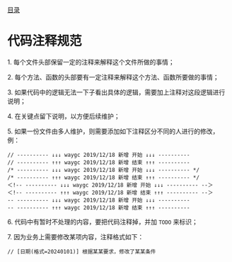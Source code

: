 [目录](./)
# 代码注释规范

1\. 每个文件头部保留一定的注释来解释这个文件所做的事情；

2\. 每个方法、函数的头部要有一定注释来解释这个方法、函数所要做的事情；

3\. 如果代码中的逻辑无法一下子看出具体的逻辑，需要加上注释对这段逻辑进行说明；

4\. 在关键点留下说明，以方便后续维护；

5\. 如果一份文件由多人维护，则需要添加如下注释区分不同的人进行的修改，例：
```
// ---------- ↓↓↓ waygc 2019/12/18 新增 开始 ↓↓↓ ----------
// ---------- ↑↑↑ waygc 2019/12/18 新增 结束 ↑↑↑ ----------
/* ---------- ↓↓↓ waygc 2019/12/18 新增 开始 ↓↓↓ ---------- */
/* ---------- ↑↑↑ waygc 2019/12/18 新增 结束 ↑↑↑ ---------- */ 
＜!-- ---------- ↓↓↓ waygc 2019/12/18 新增 开始 ↓↓↓ ---------- --＞
＜!-- ---------- ↑↑↑ waygc 2019/12/18 新增 结束 ↑↑↑ ---------- --＞
-- ---------- ↓↓↓ waygc 2019/12/18 新增 开始 ↓↓↓ ----------
-- ---------- ↑↑↑ waygc 2019/12/18 新增 结束 ↑↑↑ ----------
```

6\. 代码中有暂时不处理的内容，要把代码注释掉，并加 `TODO` 来标识；

7\. 因为业务上需要修改某项内容，注释格式如下：
```
// [日期(格式=20240101)] 根据某某要求，修改了某某条件
```